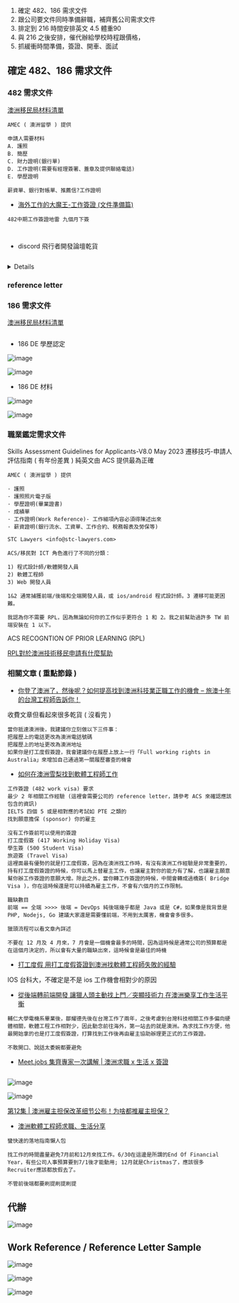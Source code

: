 1. 確定 482、186 需求文件
2. 跟公司要文件同時準備辭職，補齊舊公司需求文件
3. 排定到 216 時間安排英文 4.5 體重90 
4. 與 216 之後安排，催代辦給學校時程跟價格，
5. 抓緩衝時間準備，簽證、開車、面試

## 確定 482、186 需求文件

### 482 需求文件

[澳洲移民局材料清單](https://immi.homeaffairs.gov.au/visas/getting-a-visa/visa-listing/temporary-skill-shortage-482)

```
AMEC ( 澳洲留學 ) 提供

申請人需要材料
A. 護照
B. 簡歷
C. 財力證明(銀行單)
D. 工作證明(需要有經理簽署、蓋章及提供聯絡電話)
E. 學歷證明

薪資單、銀行對帳單、推薦信?工作證明
```

* [海外工作的大魔王-工作簽證 (文件準備篇)](https://medium.com/dan%E7%9A%84%E6%BE%B3%E5%BC%8F%E5%8F%B0%E5%A5%B4%E7%AD%86%E8%A8%98/%E6%B5%B7%E5%A4%96%E5%B7%A5%E4%BD%9C%E7%9A%84%E5%A4%A7%E9%AD%94%E7%8E%8B-%E5%B7%A5%E4%BD%9C%E7%B0%BD%E8%AD%89-%E6%96%87%E4%BB%B6%E6%BA%96%E5%82%99%E7%AF%87-a9333c9ed04a)

```
482中期工作簽證地雷 九個月下簽



```

* discord 飛行者開發論壇乾貨

```

```

<details>
![image](https://github.com/johch3n611u/johch3n611u/assets/46659635/1c8b117b-5f37-4ff9-af57-6569da795a24)

![image](https://github.com/johch3n611u/johch3n611u/assets/46659635/a3643232-24e6-45ca-a8ec-4ef1452c6c70)

![image](https://github.com/johch3n611u/johch3n611u/assets/46659635/13bda149-f5ee-4618-9b32-ed9d2b542a5e)

![image](https://github.com/johch3n611u/johch3n611u/assets/46659635/85c8099e-a7f5-4356-9383-756b3c28deb3)

![image](https://github.com/johch3n611u/johch3n611u/assets/46659635/b00a11f6-7d6c-421c-9d75-ac0c38d5a79e)

![image](https://github.com/johch3n611u/johch3n611u/assets/46659635/6b3e5727-4eac-4c9d-ab4b-30cfedd395b4)

![image](https://github.com/johch3n611u/johch3n611u/assets/46659635/a6aa40ab-405d-47fb-bba9-8479edd2b239)

![image](https://github.com/johch3n611u/johch3n611u/assets/46659635/93e6feb6-086e-4363-be42-94eb75cfdaa3)
</details>

### reference letter

### 186 需求文件

[澳洲移民局材料清單](https://immi.homeaffairs.gov.au/visas/getting-a-visa/visa-listing/employer-nomination-scheme-186/temporary-residence-transition-stream#HowTo)

```
```

* 186 DE 學歷認定

![image](https://github.com/johch3n611u/johch3n611u/assets/46659635/20bc053b-f9bb-4325-8e86-8965d9834aa4)

![image](https://github.com/johch3n611u/johch3n611u/assets/46659635/6aaafe03-82b8-4084-a4f8-d0e4e58fac9c)

* 186 DE 材料

![image](https://github.com/johch3n611u/johch3n611u/assets/46659635/86944e51-6208-4fff-b6ce-03a1b3ccc40f)

![image](https://github.com/johch3n611u/johch3n611u/assets/46659635/b6a92875-b8c2-47d1-a6c9-c6cca9a4c210)


### 職業鑑定需求文件

Skills Assessment Guidelines for Applicants-V8.0 May 2023 遷移技巧-申請⼈評估指南 ( 有年份差異 ) 純英文由 ACS 提供最為正確

```
AMEC ( 澳洲留學 ) 提供

· 護照
· 護照照片電子版
· 學歷證明(畢業證書)
· 成績單
· 工作證明(Work Reference)- 工作細項內容必須得陳述出來
· 薪資證明(銀行流水、工資單、工作合約、稅務報表及勞保等)
```

```
STC Lawyers <info@stc-lawyers.com>

ACS/移民對 ICT 角色進行了不同的分類：

1) 程式設計師/軟體開發人員
2) 軟體工程師
3) Web 開發人員

1&2 通常捕獲前端/後端和全端開發人員，或 ios/android 程式設計師。3 遷移可能更困難。

我認為你不需要 RPL，因為無論如何你的工作似乎更符合 1 和 2。我之前幫助過許多 TW 前端安裝在 1 以下。
```

ACS RECOGNTION OF PRIOR LEARNING (RPL)

[RPL對於澳洲技術移民申請有什麼幫助](https://dragongatevisa.pixnet.net/blog/post/348848087-rpl%E5%B0%8D%E6%96%BC%E6%BE%B3%E6%B4%B2%E6%8A%80%E8%A1%93%E7%A7%BB%E6%B0%91%E7%94%B3%E8%AB%8B%E6%9C%89%E4%BB%80%E9%BA%BC%E5%B9%AB%E5%8A%A9)

### 相關文章 ( 重點節錄 )

* [你登了澳洲了，然後呢？如何提高找到澳洲科技業正職工作的機會 – 旅澳十年的台灣工程師告訴你！](https://medium.com/@cloudarchitectec/tips-on-how-to-find-a-tech-job-in-australia-3535243e7cf7)

收費文章但看起來很多乾貨 ( 沒看完 )

```
當你抵達澳洲後，我建議你立刻做以下三件事：
把履歷上的電話更改為澳洲電話號碼
把履歷上的地址更改為澳洲地址
如果你是打工度假簽證，我會建議你在履歷上放上一行「Full working rights in Australia」來增加自己通過第一關履歷審查的機會
```

* [如何在澳洲雪梨找到軟體工程師工作](https://medium.com/@yaotetsou/%E5%A6%82%E4%BD%95%E5%9C%A8%E6%BE%B3%E6%B4%B2%E9%9B%AA%E6%A2%A8%E6%89%BE%E5%88%B0%E8%BB%9F%E9%AB%94%E5%B7%A5%E7%A8%8B%E5%B8%AB%E5%B7%A5%E4%BD%9C-2776b5365e31)

```
工作簽證 (482 work visa) 要求
最少 2 年相關工作經驗 (這裡會需要公司的 reference letter，請參考 ACS 來確認應該包含的資訊)
IELTS 四個 5 或是相對應的考試如 PTE 之類的
找到願意擔保 (sponsor) 你的雇主

沒有工作簽前可以使用的簽證
打工度假簽 (417 Working Holiday Visa)
學生簽 (500 Student Visa)
旅遊簽 (Travel Visa)
這裡面最有優勢的就是打工度假簽，因為在澳洲找工作時，有沒有澳洲工作經驗是非常重要的，持有打工度假簽證的時候，你可以馬上替雇主工作，也讓雇主對你的能力有了解，也讓雇主願意幫你辦工作簽證的意願大增。除此之外，當你轉工作簽證的時候，中間會轉成過橋簽( Bridge Visa )，你在這時候還是可以持續為雇主工作，不會有六個月的工作限制。

職缺數目
前端 == 全端 >>>> 後端 = DevOps 純後端幾乎都是 Java 或是 C#，如果像是我背景是 PHP, Nodejs, Go 建議大家還是需要懂前端，不用到太厲害，機會會多很多。

獵頭流程可以看文章內詳述

不要在 12 月及 4 月來，7 月會是一個機會最多的時間，因為這時候是通常公司的預算都是在這個月決定的，所以會有大量的職缺出來，這時候會是最佳的時機
```

* [打工度假 用打工度假簽證到澳洲找軟體工程師失敗的經驗](https://www.dcard.tw/f/oversea_job/p/241621266)

IOS 台科大，不確定是不是 ios 工作機會相對少的原因

* [從後端轉前端開發 讓獵人頭主動找上門／突顯技術力 在澳洲樂享工作生活平衡](https://www.englishcareer.com.tw/cover-story/findjob-austraila-it/)

```
輔仁大學電機系畢業後，鄒耀德先後在台灣工作了兩年，之後考慮到台灣科技相關工作多偏向硬體相關，軟體工程工作相對少，因此動念前往海外，第一站去的就是澳洲。為求找工作方便，他最開始拿的也是打工度假簽證，打算找到工作後再由雇主協助辦理更正式的工作簽證。

不敢開口、說話太委婉都要避免
```

* [Meet.jobs 集齊專家一次講解 | 澳洲求職 x 生活 x 簽證](https://column.meet.jobs/work-life-visa-australia/)

```

```

![image](https://github.com/johch3n611u/johch3n611u/assets/46659635/d02aab8b-e220-4c54-888d-ac488cc686ca)

![image](https://github.com/johch3n611u/johch3n611u/assets/46659635/fef621cd-8ddd-4960-ae8f-5dbd87e65241)

[第12集 | 澳洲雇主担保改革细节公布！为啥都推雇主担保？](https://www.douyin.com/video/7297146534150343946)

* [澳洲軟體工程師求職、生活分享](https://daveleetw.medium.com/2016%E5%B9%B410%E6%9C%88-%E6%BE%B3%E6%B4%B2%E8%BB%9F%E9%AB%94%E5%B7%A5%E7%A8%8B%E5%B8%AB%E6%B1%82%E8%81%B7%E5%88%86%E4%BA%AB-4f1eb9628ac3)

```
蠻快速的落地指南懶人包

找工作的時間盡量避免7月前和12月來找工作。6/30在這邊是所謂的End Of Financial Year，有些公司人事預算要到7/1後才能動用; 12月就是Christmas了，應該很多Recruiter應該都放假去了。

不管前後端都要刷提刷提刷提
```




## 代辦

![image](https://github.com/johch3n611u/johch3n611u/assets/46659635/6f3fb332-e41c-401e-8c01-8be29b130916)


## Work Reference / Reference Letter Sample

![image](https://github.com/johch3n611u/johch3n611u/assets/46659635/18cf48be-ed60-4bab-b736-6e3ca358431a)

![image](https://github.com/johch3n611u/johch3n611u/assets/46659635/4996bf23-498c-4728-a103-9af0d99d7b93)

![image](https://github.com/johch3n611u/johch3n611u/assets/46659635/bbecf458-d80b-46aa-8a79-59d6f95901b2)















